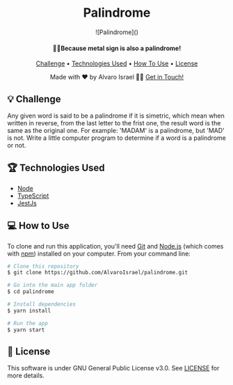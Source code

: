 <h1 align='center'>Palindrome</h1>

<div align='center'>
  ![Palindrome]()
  <br>
</div>

<h4 align='center'>🤘🏻Because metal sign is also a palindrome!</h4>

<div align='center'>
  <a href='#-challenge'>Challenge</a> •
  <a href='#-technologies-used'>Technologies Used</a> •
  <a href='#-how-to-use'>How To Use</a> •
  <a href='#-license'>License</a>
</div>

<p align='center'>Made with ❤️ by Alvaro Israel 👏🏻 <a href='https://www.linkedin.com/in/alvaroisraeldesenvolvedor/'>Get in Touch!</a></p>

## 💡 Challenge

Any given word is said to be a palindrome if it is simetric, which mean when written in reverse, from the last letter to
the frist one, the result word is the same as the original one. For example: 'MADAM' is a palindrome, but 'MAD' is not.
Write a little computer program to determine if a word is a palindrome or not.

## 🏆 Technologies Used

- [Node](https://nodejs.org/en/)
- [TypeScript](https://www.typescriptlang.org/)
- [JestJs](https://jestjs.io/)

## 💻 How to Use

To clone and run this application, you'll need [Git](https://git-scm.com)
and [Node.js](https://nodejs.org/en/download/) (which comes with [npm](http://npmjs.com)) installed on your computer.
From your command line:

```bash
# Clone this repository
$ git clone https://github.com/AlvaroIsrael/palindrome.git

# Go into the main app folder
$ cd palindrome

# Install dependencies
$ yarn install

# Run the app
$ yarn start
```

## 🧾 License

This software is under GNU General Public License v3.0. See [LICENSE](LICENSE.md) for more details.
